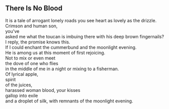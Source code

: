 There Is No Blood
-----------------
It is a tale of arrogant lonely roads you see heart as lovely as the drizzle.  
Crimson and human son,  
you've  
asked me what the toucan is imbuing there with his deep brown fingernails?  
I reply, the promise knows this.  
If I could enchant the cummerbund and the moonlight evening.  
He is among us at this moment of first rejoicing.  
Not to mix or even meet  
the dove of one who flies  
in the middle of me in a night or mixing to a fisherman.  
Of lyrical apple,  
spirit  
of the juices,  
harassed woman blood, your kisses  
gallop into exile  
and a droplet of silk, with remnants of the moonlight evening.  
